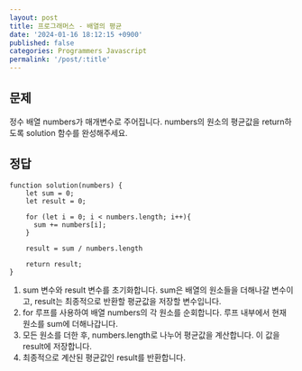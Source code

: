```yaml
---
layout: post
title: 프로그래머스 - 배열의 평균
date: '2024-01-16 18:12:15 +0900'
published: false
categories: Programmers Javascript
permalink: '/post/:title'
---
```

## 문제

정수 배열 numbers가 매개변수로 주어집니다. numbers의 원소의 평균값을 return하도록 solution 함수를 완성해주세요.

## 정답

```
function solution(numbers) {
    let sum = 0;
    let result = 0;

    for (let i = 0; i < numbers.length; i++){
      sum += numbers[i];
    }

    result = sum / numbers.length

    return result;
}
```
1. sum 변수와 result 변수를 초기화합니다. sum은 배열의 원소들을 더해나갈 변수이고, result는 최종적으로 반환할 평균값을 저장할 변수입니다.
2. for 루프를 사용하여 배열 numbers의 각 원소를 순회합니다. 루프 내부에서 현재 원소를 sum에 더해나갑니다.
3. 모든 원소를 더한 후, numbers.length로 나누어 평균값을 계산합니다. 이 값을 result에 저장합니다.
4. 최종적으로 계산된 평균값인 result를 반환합니다.